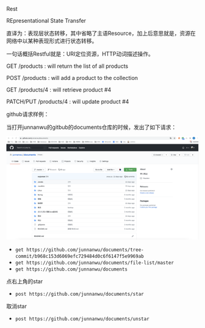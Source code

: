 Rest

REpresentational State Transfer 

直译为：表现层状态转移，其中省略了主语Resource，加上后意思就是，资源在网络中以某种表现形式进行状态转移。

一句话概括Restful就是：URI定位资源，HTTP动词描述操作。





GET /products : will return the list of all products

POST /products : will add a product to the collection

GET /products/4 : will retrieve product #4

PATCH/PUT /products/4 : will update product #4



github请求样例：

当打开junnanwu的gitbub的documents仓库的时候，发出了如下请求：

![image-20210804004141061](Restfulassets/image-20210804004141061.png)

- `get https://github.com/junnanwu/documents/tree-commit/b968c153d6069efc729484d0c6f6147f5e9969ab`
- `get https://github.com/junnanwu/documents/file-list/master`
- `get https://github.com/junnanwu/documents`

点右上角的star

- `post https://github.com/junnanwu/documents/star`

取消star

- `post https://github.com/junnanwu/documents/unstar`

